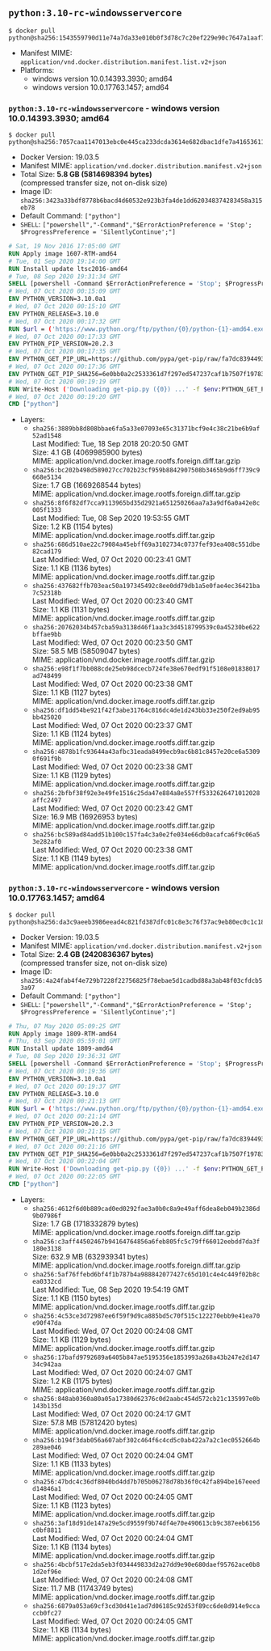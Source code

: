 ## `python:3.10-rc-windowsservercore`

```console
$ docker pull python@sha256:1543559790d11e74a7da33e010b0f3d78c7c20ef229e90c7647a1aaf7013110f
```

-	Manifest MIME: `application/vnd.docker.distribution.manifest.list.v2+json`
-	Platforms:
	-	windows version 10.0.14393.3930; amd64
	-	windows version 10.0.17763.1457; amd64

### `python:3.10-rc-windowsservercore` - windows version 10.0.14393.3930; amd64

```console
$ docker pull python@sha256:7057caa1147013ebc0e445ca233dcda3614e682dbac1dfe7a416536112554c96
```

-	Docker Version: 19.03.5
-	Manifest MIME: `application/vnd.docker.distribution.manifest.v2+json`
-	Total Size: **5.8 GB (5814698394 bytes)**  
	(compressed transfer size, not on-disk size)
-	Image ID: `sha256:3423a33bdf8778b6bacd4d60532e923b3fa4de1dd620348374283458a315eb78`
-	Default Command: `["python"]`
-	`SHELL`: `["powershell","-Command","$ErrorActionPreference = 'Stop'; $ProgressPreference = 'SilentlyContinue';"]`

```dockerfile
# Sat, 19 Nov 2016 17:05:00 GMT
RUN Apply image 1607-RTM-amd64
# Tue, 01 Sep 2020 19:14:00 GMT
RUN Install update ltsc2016-amd64
# Tue, 08 Sep 2020 19:31:34 GMT
SHELL [powershell -Command $ErrorActionPreference = 'Stop'; $ProgressPreference = 'SilentlyContinue';]
# Wed, 07 Oct 2020 00:15:09 GMT
ENV PYTHON_VERSION=3.10.0a1
# Wed, 07 Oct 2020 00:15:10 GMT
ENV PYTHON_RELEASE=3.10.0
# Wed, 07 Oct 2020 00:17:32 GMT
RUN $url = ('https://www.python.org/ftp/python/{0}/python-{1}-amd64.exe' -f $env:PYTHON_RELEASE, $env:PYTHON_VERSION); 	Write-Host ('Downloading {0} ...' -f $url); 	[Net.ServicePointManager]::SecurityProtocol = [Net.SecurityProtocolType]::Tls12; 	Invoke-WebRequest -Uri $url -OutFile 'python.exe'; 		Write-Host 'Installing ...'; 	Start-Process python.exe -Wait 		-ArgumentList @( 			'/quiet', 			'InstallAllUsers=1', 			'TargetDir=C:\Python', 			'PrependPath=1', 			'Shortcuts=0', 			'Include_doc=0', 			'Include_pip=0', 			'Include_test=0' 		); 		$env:PATH = [Environment]::GetEnvironmentVariable('PATH', [EnvironmentVariableTarget]::Machine); 		Write-Host 'Verifying install ...'; 	Write-Host '  python --version'; python --version; 		Write-Host 'Removing ...'; 	Remove-Item python.exe -Force; 		Write-Host 'Complete.'
# Wed, 07 Oct 2020 00:17:33 GMT
ENV PYTHON_PIP_VERSION=20.2.3
# Wed, 07 Oct 2020 00:17:35 GMT
ENV PYTHON_GET_PIP_URL=https://github.com/pypa/get-pip/raw/fa7dc83944936bf09a0e4cb5d5ec852c0d256599/get-pip.py
# Wed, 07 Oct 2020 00:17:36 GMT
ENV PYTHON_GET_PIP_SHA256=6e0bb0a2c2533361d7f297ed547237caf1b7507f197835974c0dd7eba998c53c
# Wed, 07 Oct 2020 00:19:19 GMT
RUN Write-Host ('Downloading get-pip.py ({0}) ...' -f $env:PYTHON_GET_PIP_URL); 	[Net.ServicePointManager]::SecurityProtocol = [Net.SecurityProtocolType]::Tls12; 	Invoke-WebRequest -Uri $env:PYTHON_GET_PIP_URL -OutFile 'get-pip.py'; 	Write-Host ('Verifying sha256 ({0}) ...' -f $env:PYTHON_GET_PIP_SHA256); 	if ((Get-FileHash 'get-pip.py' -Algorithm sha256).Hash -ne $env:PYTHON_GET_PIP_SHA256) { 		Write-Host 'FAILED!'; 		exit 1; 	}; 		Write-Host ('Installing pip=={0} ...' -f $env:PYTHON_PIP_VERSION); 	python get-pip.py 		--disable-pip-version-check 		--no-cache-dir 		('pip=={0}' -f $env:PYTHON_PIP_VERSION) 	; 	Remove-Item get-pip.py -Force; 		Write-Host 'Verifying pip install ...'; 	pip --version; 		Write-Host 'Complete.'
# Wed, 07 Oct 2020 00:19:20 GMT
CMD ["python"]
```

-	Layers:
	-	`sha256:3889bb8d808bbae6fa5a33e07093e65c31371bcf9e4c38c21be6b9af52ad1548`  
		Last Modified: Tue, 18 Sep 2018 20:20:50 GMT  
		Size: 4.1 GB (4069985900 bytes)  
		MIME: application/vnd.docker.image.rootfs.foreign.diff.tar.gzip
	-	`sha256:bc202b498d589027cc702b23cf959b8842907508b3465b9d6ff739c9668e5134`  
		Size: 1.7 GB (1669268544 bytes)  
		MIME: application/vnd.docker.image.rootfs.foreign.diff.tar.gzip
	-	`sha256:8f6f82df7cca9113965bd35d2921a651250266aa7a3a9df6a0a42e8c005f1333`  
		Last Modified: Tue, 08 Sep 2020 19:53:55 GMT  
		Size: 1.2 KB (1154 bytes)  
		MIME: application/vnd.docker.image.rootfs.diff.tar.gzip
	-	`sha256:686d510ae22c79084a45ebff69a3102734c0737fef93ea408c551dbe82cad179`  
		Last Modified: Wed, 07 Oct 2020 00:23:41 GMT  
		Size: 1.1 KB (1136 bytes)  
		MIME: application/vnd.docker.image.rootfs.diff.tar.gzip
	-	`sha256:437682ffb703eac50a197345492c8ee0dd79db1a5e0fae4ec36421ba7c52318b`  
		Last Modified: Wed, 07 Oct 2020 00:23:40 GMT  
		Size: 1.1 KB (1131 bytes)  
		MIME: application/vnd.docker.image.rootfs.diff.tar.gzip
	-	`sha256:20762034b457cba59a3138d46f1aa3c3d4518799539c0a45230be622bffae9bb`  
		Last Modified: Wed, 07 Oct 2020 00:23:50 GMT  
		Size: 58.5 MB (58509047 bytes)  
		MIME: application/vnd.docker.image.rootfs.diff.tar.gzip
	-	`sha256:e98f1f7bb088cde25eb98dcecb724fe38e670edf91f5108e01838017ad748499`  
		Last Modified: Wed, 07 Oct 2020 00:23:38 GMT  
		Size: 1.1 KB (1127 bytes)  
		MIME: application/vnd.docker.image.rootfs.diff.tar.gzip
	-	`sha256:df1dd54be921f42f3abe31764c816dc4de1d243bb33e250f2ed9ab95bb425020`  
		Last Modified: Wed, 07 Oct 2020 00:23:37 GMT  
		Size: 1.1 KB (1124 bytes)  
		MIME: application/vnd.docker.image.rootfs.diff.tar.gzip
	-	`sha256:4878b1fc93644a43afbc31eada8499ecb9ac6b81c8457e20ce6a53090f691f9b`  
		Last Modified: Wed, 07 Oct 2020 00:23:38 GMT  
		Size: 1.1 KB (1129 bytes)  
		MIME: application/vnd.docker.image.rootfs.diff.tar.gzip
	-	`sha256:2bfbf38f92e3e49fe1516c25da47e884a8e557ff5332626471012028affc2497`  
		Last Modified: Wed, 07 Oct 2020 00:23:42 GMT  
		Size: 16.9 MB (16926953 bytes)  
		MIME: application/vnd.docker.image.rootfs.diff.tar.gzip
	-	`sha256:bc589ad84add51b100c157fa4c3a0e2fe034e66db0acafca6f9c06a53e282af0`  
		Last Modified: Wed, 07 Oct 2020 00:23:38 GMT  
		Size: 1.1 KB (1149 bytes)  
		MIME: application/vnd.docker.image.rootfs.diff.tar.gzip

### `python:3.10-rc-windowsservercore` - windows version 10.0.17763.1457; amd64

```console
$ docker pull python@sha256:da3c9aeeb3986eead4c821fd387dfc01c8e3c76f37ac9eb80ec0c1c189a1a2cc
```

-	Docker Version: 19.03.5
-	Manifest MIME: `application/vnd.docker.distribution.manifest.v2+json`
-	Total Size: **2.4 GB (2420836367 bytes)**  
	(compressed transfer size, not on-disk size)
-	Image ID: `sha256:4a24fab4f4e729b7228f22756825f78ebae5d1cadbd88a3ab48f03cfdcb53a97`
-	Default Command: `["python"]`
-	`SHELL`: `["powershell","-Command","$ErrorActionPreference = 'Stop'; $ProgressPreference = 'SilentlyContinue';"]`

```dockerfile
# Thu, 07 May 2020 05:09:25 GMT
RUN Apply image 1809-RTM-amd64
# Thu, 03 Sep 2020 05:59:01 GMT
RUN Install update 1809-amd64
# Tue, 08 Sep 2020 19:36:31 GMT
SHELL [powershell -Command $ErrorActionPreference = 'Stop'; $ProgressPreference = 'SilentlyContinue';]
# Wed, 07 Oct 2020 00:19:36 GMT
ENV PYTHON_VERSION=3.10.0a1
# Wed, 07 Oct 2020 00:19:37 GMT
ENV PYTHON_RELEASE=3.10.0
# Wed, 07 Oct 2020 00:21:13 GMT
RUN $url = ('https://www.python.org/ftp/python/{0}/python-{1}-amd64.exe' -f $env:PYTHON_RELEASE, $env:PYTHON_VERSION); 	Write-Host ('Downloading {0} ...' -f $url); 	[Net.ServicePointManager]::SecurityProtocol = [Net.SecurityProtocolType]::Tls12; 	Invoke-WebRequest -Uri $url -OutFile 'python.exe'; 		Write-Host 'Installing ...'; 	Start-Process python.exe -Wait 		-ArgumentList @( 			'/quiet', 			'InstallAllUsers=1', 			'TargetDir=C:\Python', 			'PrependPath=1', 			'Shortcuts=0', 			'Include_doc=0', 			'Include_pip=0', 			'Include_test=0' 		); 		$env:PATH = [Environment]::GetEnvironmentVariable('PATH', [EnvironmentVariableTarget]::Machine); 		Write-Host 'Verifying install ...'; 	Write-Host '  python --version'; python --version; 		Write-Host 'Removing ...'; 	Remove-Item python.exe -Force; 		Write-Host 'Complete.'
# Wed, 07 Oct 2020 00:21:14 GMT
ENV PYTHON_PIP_VERSION=20.2.3
# Wed, 07 Oct 2020 00:21:15 GMT
ENV PYTHON_GET_PIP_URL=https://github.com/pypa/get-pip/raw/fa7dc83944936bf09a0e4cb5d5ec852c0d256599/get-pip.py
# Wed, 07 Oct 2020 00:21:16 GMT
ENV PYTHON_GET_PIP_SHA256=6e0bb0a2c2533361d7f297ed547237caf1b7507f197835974c0dd7eba998c53c
# Wed, 07 Oct 2020 00:22:04 GMT
RUN Write-Host ('Downloading get-pip.py ({0}) ...' -f $env:PYTHON_GET_PIP_URL); 	[Net.ServicePointManager]::SecurityProtocol = [Net.SecurityProtocolType]::Tls12; 	Invoke-WebRequest -Uri $env:PYTHON_GET_PIP_URL -OutFile 'get-pip.py'; 	Write-Host ('Verifying sha256 ({0}) ...' -f $env:PYTHON_GET_PIP_SHA256); 	if ((Get-FileHash 'get-pip.py' -Algorithm sha256).Hash -ne $env:PYTHON_GET_PIP_SHA256) { 		Write-Host 'FAILED!'; 		exit 1; 	}; 		Write-Host ('Installing pip=={0} ...' -f $env:PYTHON_PIP_VERSION); 	python get-pip.py 		--disable-pip-version-check 		--no-cache-dir 		('pip=={0}' -f $env:PYTHON_PIP_VERSION) 	; 	Remove-Item get-pip.py -Force; 		Write-Host 'Verifying pip install ...'; 	pip --version; 		Write-Host 'Complete.'
# Wed, 07 Oct 2020 00:22:05 GMT
CMD ["python"]
```

-	Layers:
	-	`sha256:4612f6d0b889cad0ed0292fae3a0b0c8a9e49aff6dea8eb049b2386d9b07986f`  
		Size: 1.7 GB (1718332879 bytes)  
		MIME: application/vnd.docker.image.rootfs.foreign.diff.tar.gzip
	-	`sha256:c3aff44502467b94164764856a6feb805fc5c79ff66012eebdd7da3f180e3138`  
		Size: 632.9 MB (632939341 bytes)  
		MIME: application/vnd.docker.image.rootfs.foreign.diff.tar.gzip
	-	`sha256:5af76ffebd6bf4f1b787b4a988842077427c65d101c4e4c449f02b8cea0332cd`  
		Last Modified: Tue, 08 Sep 2020 19:54:19 GMT  
		Size: 1.1 KB (1150 bytes)  
		MIME: application/vnd.docker.image.rootfs.diff.tar.gzip
	-	`sha256:4c53ce3d72987ee6f59f9d9ca885bd5c70f515c122270ebb9e41ea70e90f47da`  
		Last Modified: Wed, 07 Oct 2020 00:24:08 GMT  
		Size: 1.1 KB (1129 bytes)  
		MIME: application/vnd.docker.image.rootfs.diff.tar.gzip
	-	`sha256:17bafd9792689a6405b847ae5195356e1853993a268a43b247e2d14734c942aa`  
		Last Modified: Wed, 07 Oct 2020 00:24:07 GMT  
		Size: 1.2 KB (1175 bytes)  
		MIME: application/vnd.docker.image.rootfs.diff.tar.gzip
	-	`sha256:848ab0360a80a05a17380d62376c0d2aabc454d572cb21c135997e0b143b135d`  
		Last Modified: Wed, 07 Oct 2020 00:24:17 GMT  
		Size: 57.8 MB (57812420 bytes)  
		MIME: application/vnd.docker.image.rootfs.diff.tar.gzip
	-	`sha256:b194f3dab056a607abf302c464f6c4cd5c0ab422a7a2c1ec0552664b289ae046`  
		Last Modified: Wed, 07 Oct 2020 00:24:04 GMT  
		Size: 1.1 KB (1133 bytes)  
		MIME: application/vnd.docker.image.rootfs.diff.tar.gzip
	-	`sha256:47bdc4c36df8040bd4dd7b705b06278d78b36f0c42fa894be167eeedd14846a1`  
		Last Modified: Wed, 07 Oct 2020 00:24:05 GMT  
		Size: 1.1 KB (1123 bytes)  
		MIME: application/vnd.docker.image.rootfs.diff.tar.gzip
	-	`sha256:3af18d91de147a29e5cd9559f9b74df4e70e490613cb9c387eeb6156c0bf8811`  
		Last Modified: Wed, 07 Oct 2020 00:24:04 GMT  
		Size: 1.1 KB (1134 bytes)  
		MIME: application/vnd.docker.image.rootfs.diff.tar.gzip
	-	`sha256:4bcbf517e2da5eb3f034449833d2a27dd9e90e680daef95762ace0b81d2ef96e`  
		Last Modified: Wed, 07 Oct 2020 00:24:08 GMT  
		Size: 11.7 MB (11743749 bytes)  
		MIME: application/vnd.docker.image.rootfs.diff.tar.gzip
	-	`sha256:6879a053a69cf3cd30d41e1ad7d06185c92d53f89cc6de8d914e9ccaccb0fc27`  
		Last Modified: Wed, 07 Oct 2020 00:24:05 GMT  
		Size: 1.1 KB (1134 bytes)  
		MIME: application/vnd.docker.image.rootfs.diff.tar.gzip
